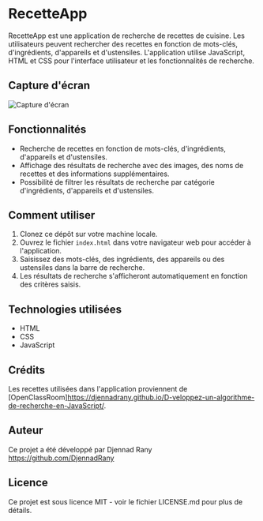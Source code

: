 # RecetteApp

RecetteApp est une application de recherche de recettes de cuisine. Les utilisateurs peuvent rechercher des recettes en fonction de mots-clés, d'ingrédients, d'appareils et d'ustensiles. L'application utilise JavaScript, HTML et CSS pour l'interface utilisateur et les fonctionnalités de recherche.

## Capture d'écran

![Capture d'écran](screenshot.png)

## Fonctionnalités

- Recherche de recettes en fonction de mots-clés, d'ingrédients, d'appareils et d'ustensiles.
- Affichage des résultats de recherche avec des images, des noms de recettes et des informations supplémentaires.
- Possibilité de filtrer les résultats de recherche par catégorie d'ingrédients, d'appareils et d'ustensiles.

## Comment utiliser

1. Clonez ce dépôt sur votre machine locale.
2. Ouvrez le fichier `index.html` dans votre navigateur web pour accéder à l'application.
3. Saisissez des mots-clés, des ingrédients, des appareils ou des ustensiles dans la barre de recherche.
4. Les résultats de recherche s'afficheront automatiquement en fonction des critères saisis.

## Technologies utilisées

- HTML
- CSS
- JavaScript

## Crédits

Les recettes utilisées dans l'application proviennent de [OpenClassRoom]https://djennadrany.github.io/D-veloppez-un-algorithme-de-recherche-en-JavaScript/.

## Auteur

Ce projet a été développé par Djennad Rany https://github.com/DjennadRany

## Licence

Ce projet est sous licence MIT - voir le fichier LICENSE.md pour plus de détails.
